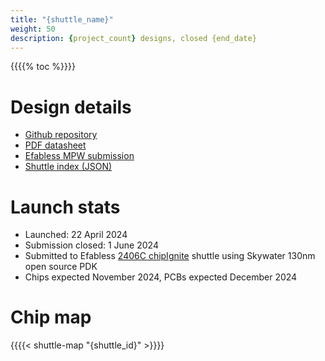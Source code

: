 ```yaml
---
title: "{shuttle_name}"
weight: 50
description: {project_count} designs, closed {end_date}
---
```


{{{{% toc %}}}}

# Design details

* [Github repository](https://github.com/TinyTapeout/tinytapeout-07)
* [PDF datasheet](https://tinytapeout.github.io/tinytapeout-07/datasheet.pdf)
* [Efabless MPW submission](https://repositories.efabless.com/urish/tinytapeout-07)
* [Shuttle index (JSON)](https://tinytapeout.github.io/tinytapeout-07/shuttle_index.json)

# Launch stats

* Launched: 22 April 2024
* Submission closed: 1 June 2024
* Submitted to Efabless [2406C chipIgnite](https://efabless.com/shuttle-status) shuttle using Skywater 130nm open source PDK
* Chips expected November 2024, PCBs expected December 2024

# Chip map

{{{{< shuttle-map "{shuttle_id}" >}}}}

